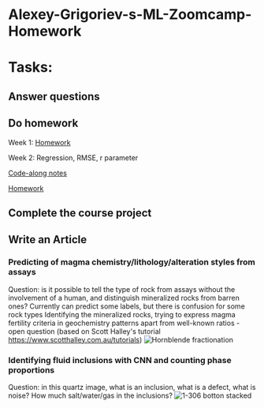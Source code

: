 
# Alexey-Grigoriev-s-ML-Zoomcamp-Homework
# Tasks: 
## Answer questions
## Do homework
Week 1: [Homework](https://github.com/DinaKlim/Alexey-Grigoriev-s-ML-Zoomcamp-Homework/blob/main/week1%20homework.py)

Week 2: Regression, RMSE, r parameter

[Code-along notes](https://github.com/DinaKlim/Alexey-Grigoriev-s-ML-Zoomcamp-Homework/blob/main/week%202.py)

[Homework](https://github.com/DinaKlim/Alexey-Grigoriev-s-ML-Zoomcamp-Homework/blob/main/week2_homework.py)
## Complete the course project
## Write an Article
### Predicting of magma chemistry/lithology/alteration styles from assays
Question: is it possible to tell the type of rock from assays without the involvement of a human, and distinguish mineralized rocks from barren ones? 
Currently can predict some labels, but there is confusion for some rock types 
Identifying the mineralized rocks, trying to express magma fertility criteria in geochemistry patterns apart from well-known ratios - open question
(based on Scott Halley's tutorial https://www.scotthalley.com.au/tutorials)
![Hornblende fractionation](https://user-images.githubusercontent.com/65893409/132241157-738716f5-a229-4f72-9e7a-2797bdad7d11.jpg)

### Identifying fluid inclusions with CNN and counting phase proportions
Question: in this quartz image, what is an inclusion, what is a defect, what is noise?
How much salt/water/gas in the inclusions? 
![1-306 botton stacked](https://user-images.githubusercontent.com/65893409/132240947-b171c6ba-987e-42d4-b4eb-2eca81844262.jpg)

